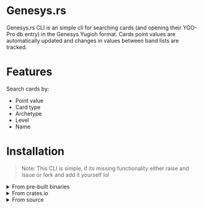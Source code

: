 # Genesys.rs

Genesys.rs CLI is an simple cli for searching cards (and opening their YGO-Pro db entry) in the Genesys Yugioh format. Cards point values are automatically updated and changes in values between band lists are tracked. 

# Features

Search cards by:
- Point value
- Card type
- Archetype
- Level
- Name

# Installation

> Note: This CLI is simple, if its missing functionality either raise and issue or fork and add it yourself lol

<details>
<summary>From pre-built binaries</summary>

You can download pre-built binaries from the [releases page](https://github.com/ShilohAlleyne/genesys.rs/releases).
Just copy the binary to a directory in your `PATH` and make it executable.

</details>

<details>
<summary>From crates.io</summary>

You can install `genesys` using cargo:
```bash
cargo install genesys
```
This will install the latest version of `genesys` from [crates.io](https://crates.io/crates/genesys).

</details>

<details>
<summary>From source</summary>

You can build `genesys` from source using cargo:

```bash
git clone https://github.com/ShilohAlleyne/genesys.rs
cd genesys
cargo install --path .
```

</details>
